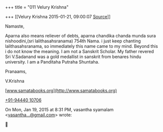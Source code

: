 +++
title = "011 Velury Krishna"

+++
[[Velury Krishna	2015-01-21, 09:00:07 [Source](https://groups.google.com/g/samskrita/c/jL90Y9pq3DU)]]



Namaste,

Aparna also means reliever of debts, aparna chandika chanda munda sura nishoodini,(sri lalithasahsranama) 754th Nama. i just keep chanting lalithasahsranama, so immediately this name came to my mind. Beyond this i do not know the meaning. I am not a Sanskrit Scholar. My father revered Sri V.Sadanand was a gold medallist in sanskrit from benares hindu university. I am a Panditaha Putraha Shuntaha.

  

Pranaams,

V.Krishna

[www.samatabooks.org](http://www.samatabooks.org)

[+91-94440 10706](tel:+91%2094440%2010706)

On Mon, Jan 19, 2015 at 8:31 PM, vasantha syamalam \<[vasantha...@gmail.com]()\> wrote:  



